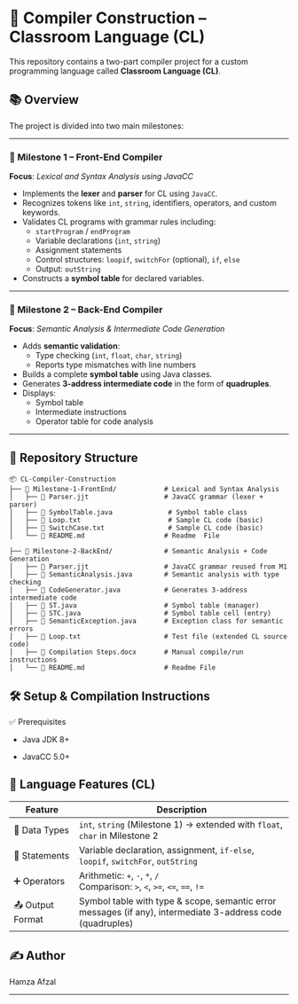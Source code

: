 # 🧠 Compiler Construction – Classroom Language (CL)

This repository contains a two-part compiler project for a custom programming language called **Classroom Language (CL)**. 



## 📚 Overview

The project is divided into two main milestones:

---

### 🔹 Milestone 1 – Front-End Compiler  
**Focus**: *Lexical and Syntax Analysis using JavaCC*

- Implements the **lexer** and **parser** for CL using `JavaCC`.
- Recognizes tokens like `int`, `string`, identifiers, operators, and custom keywords.
- Validates CL programs with grammar rules including:
  - `startProgram` / `endProgram`
  - Variable declarations (`int`, `string`)
  - Assignment statements
  - Control structures: `loopif`, `switchFor` (optional), `if`, `else`
  - Output: `outString`
- Constructs a **symbol table** for declared variables.

---

### 🔹 Milestone 2 – Back-End Compiler  
**Focus**: *Semantic Analysis & Intermediate Code Generation*

- Adds **semantic validation**:
  - Type checking (`int`, `float`, `char`, `string`)
  - Reports type mismatches with line numbers
- Builds a complete **symbol table** using Java classes.
- Generates **3-address intermediate code** in the form of **quadruples**.
- Displays:
  - Symbol table
  - Intermediate instructions
  - Operator table for code analysis

---

## 📁 Repository Structure

```plaintext
📦 CL-Compiler-Construction 
├── 📂 Milestone-1-FrontEnd/            # Lexical and Syntax Analysis
│   ├── 🧾 Parser.jjt                   # JavaCC grammar (lexer + parser)
│   ├── 📄 SymbolTable.java              # Symbol table class
│   ├── 📄 Loop.txt                      # Sample CL code (basic)
│   ├── 📄 SwitchCase.txt                # Sample CL code (basic)
│   └── 📘 README.md                    # Readme  File

├── 📂 Milestone-2-BackEnd/             # Semantic Analysis + Code Generation
│   ├── 📄 Parser.jjt                   # JavaCC grammar reused from M1
│   ├── 📄 SemanticAnalysis.java        # Semantic analysis with type checking
│   ├── 📄 CodeGenerator.java           # Generates 3-address intermediate code
│   ├── 📄 ST.java                      # Symbol table (manager)
│   ├── 📄 STC.java                     # Symbol table cell (entry)
│   ├── 📄 SemanticException.java       # Exception class for semantic errors
│   ├── 📄 Loop.txt                     # Test file (extended CL source code)
│   ├── 📄 Compilation Steps.docx       # Manual compile/run instructions
│   └── 📘 README.md                    # Readme File
```
## 🛠️ Setup & Compilation Instructions
✅ Prerequisites
- Java JDK 8+

- JavaCC 5.0+


## 📌 Language Features (CL)

| Feature           | Description                                                                 |
|-------------------|-----------------------------------------------------------------------------|
| 🧮 Data Types       | `int`, `string` (Milestone 1) → extended with `float`, `char` in Milestone 2 |
| 🧾 Statements       | Variable declaration, assignment, `if-else`, `loopif`, `switchFor`, `outString` |
| ➕ Operators        | Arithmetic: `+`, `-`, `*`, `/`<br>Comparison: `>`, `<`, `>=`, `<=`, `==`, `!=` |
| 📤 Output Format    | Symbol table with type & scope, semantic error messages (if any), intermediate 3-address code (quadruples) |

## ✍️ Author
Hamza Afzal
 
---
